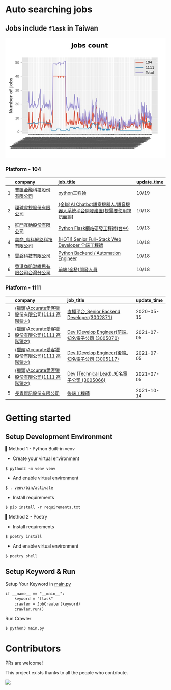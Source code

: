 # Auto searching jobs

## Jobs include `flask` in Taiwan 

 ![image](./doc/plot_img.jpg)


### Platform - 104


|    | company                                                                               | job_title                                                                                                | update_time   |
|---:|:--------------------------------------------------------------------------------------|:---------------------------------------------------------------------------------------------------------|:--------------|
|  1 | [普匯金融科技股份有限公司](https://www.104.com.tw/company/1a2x6bkhzg?jobsource=jolist_a_date)     | [python工程師](https://www.104.com.tw/job/7ark5?jobsource=jolist_a_date)                                    | 10/19         |
|  2 | [環球睿視股份有限公司](https://www.104.com.tw/company/1a2x6bjtu2?jobsource=jolist_a_date)       | [(全職)AI Chatbot語意機器人/語音機器人系統平台開發建置[視需要使用視訊面談]](https://www.104.com.tw/job/6rddw?jobsource=jolist_a_date) | 10/18         |
|  3 | [紅門互動股份有限公司](https://www.104.com.tw/company/oh4m67k?jobsource=jolist_b_relevance)     | [Python Flask網站研發工程師(台中)](https://www.104.com.tw/job/6kf9h?jobsource=jolist_b_relevance)                 | 10/13         |
|  4 | [美商_睿科網路科技有限公司](https://www.104.com.tw/company/bjr7240?jobsource=jolist_a_date)       | [[HOT!] Senior Full-Stack Web Developer 全端工程師](https://www.104.com.tw/job/7ca8w?jobsource=jolist_a_date) | 10/18         |
|  5 | [雲磐科技有限公司](https://www.104.com.tw/company/1a2x6blkbl?jobsource=jolist_a_date)         | [Python Backend / Automation Engineer](https://www.104.com.tw/job/7eymp?jobsource=jolist_a_date)         | 10/18         |
|  6 | [香港商凱渤維思有限公司台灣分公司](https://www.104.com.tw/company/1a2x6bkgaj?jobsource=jolist_a_date) | [前端(全棧)開發人員](https://www.104.com.tw/job/6aiim?jobsource=jolist_a_date)                                   | 10/18         |

### Platform - 1111


|    | company                                                                    | job_title                                                                          | update_time   |
|---:|:---------------------------------------------------------------------------|:-----------------------------------------------------------------------------------|:--------------|
|  1 | [(獵頭)Accurate愛客獵股份有限公司(1111 高階獵才)](https://www.1111.com.tw/corp/69647966/) | [直播平台_Senior Backend Developer(3002871)](https://www.1111.com.tw/job/85960420/)    | 2020-05-15    |
|  2 | [(獵頭)Accurate愛客獵股份有限公司(1111 高階獵才)](https://www.1111.com.tw/corp/69647966/) | [Dev (Develop Engineer)前端_知名電子公司 (3005070)](https://www.1111.com.tw/job/97460023/) | 2021-07-05    |
|  3 | [(獵頭)Accurate愛客獵股份有限公司(1111 高階獵才)](https://www.1111.com.tw/corp/69647966/) | [Dev (Develop Engineer)後端_知名電子公司 (3005117)](https://www.1111.com.tw/job/97460074/) | 2021-07-05    |
|  4 | [(獵頭)Accurate愛客獵股份有限公司(1111 高階獵才)](https://www.1111.com.tw/corp/69647966/) | [Dev (Technical Lead)_知名電子公司 (3005066)](https://www.1111.com.tw/job/97459998/)     | 2021-07-05    |
|  5 | [長青資訊股份有限公司](https://www.1111.com.tw/corp/71694811/)                       | [後端工程師](https://www.1111.com.tw/job/85012186/)                                     | 2021-10-14    |



# Getting started
## Setup Development Environment
▍Method 1 - Python Built-in venv

- Create your virtual environment
```
$ python3 -m venv venv
```
- And enable virtual environment
```
$ . venv/bin/activate
```
- Install requirements
```
$ pip install -r requirements.txt 
```

▍Method 2 - Poetry
- Install requirements
```
$ poetry install
```
- And enable virtual environment
```
$ poetry shell
```

## Setup Keyword & Run

Setup Your Keyword in [main.py](./main.py#L88)
```
if __name__ == "__main__":
    keyword = "flask"
    crawler = JobCrawler(keyword)
    crawler.run()
```

Run Crawler
```
$ python3 main.py
```

# Contributors
PRs are welcome!

This project exists thanks to all the people who contribute.

<a href="https://github.com/hsuanchi/auto-search-flask-job/graphs/contributors">
  <img src="https://contrib.rocks/image?repo=hsuanchi/auto-search-flask-job"/>
</a>
